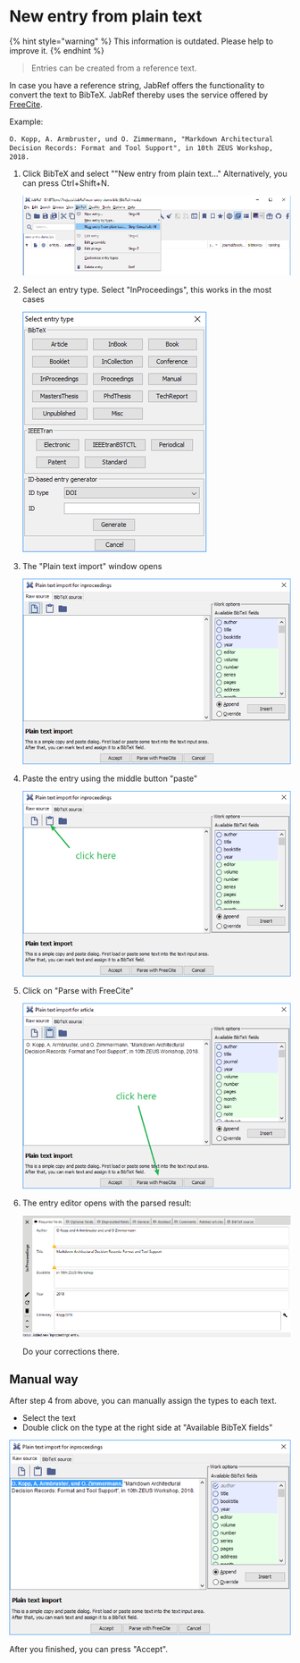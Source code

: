 # New entry from plain text

{% hint style="warning" %}
This information is outdated. Please help to improve it.
{% endhint %}

> Entries can be created from a reference text.

In case you have a reference string, JabRef offers the functionality to convert the text to BibTeX. JabRef thereby uses the service offered by [FreeCite](http://freecite.library.brown.edu/).

Example:

```text
O. Kopp, A. Armbruster, und O. Zimmermann, "Markdown Architectural Decision Records: Format and Tool Support", in 10th ZEUS Workshop, 2018.
```

1. Click BibTeX and select ""New entry from plain text..." Alternatively, you can press Ctrl+Shift+N.

   ![Select entry type](../.gitbook/assets/step1.png)

2. Select an entry type. Select "InProceedings", this works in the most cases

   ![entry type selection](../.gitbook/assets/step2.png)

3. The "Plain text import" window opens

   ![plain text import](../.gitbook/assets/step3.png)

4. Paste the entry using the middle button "paste"

   ![paste](../.gitbook/assets/step4.png)

5. Click on "Parse with FreeCite"

   ![paste](../.gitbook/assets/step5.png)

6. The entry editor opens with the parsed result:

   ![parsed result](../.gitbook/assets/step6.png)

   Do your corrections there.

## Manual way

After step 4 from above, you can manually assign the types to each text.

* Select the text
* Double click on the type at the right side at "Available BibTeX fields"

![manual](../.gitbook/assets/manual.png)

After you finished, you can press "Accept".

